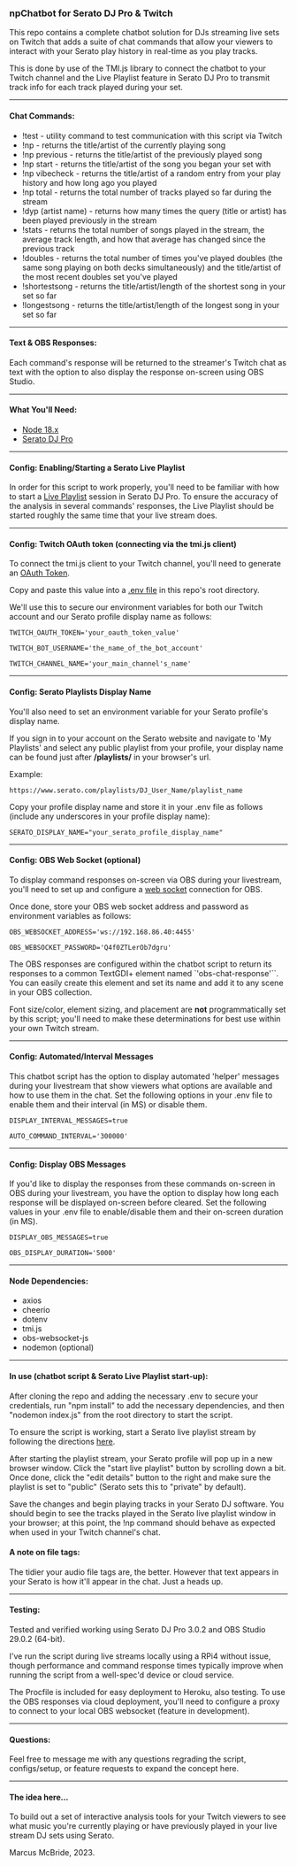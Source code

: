 ### npChatbot for Serato DJ Pro & Twitch

This repo contains a complete chatbot solution for DJs streaming live sets on Twitch that adds a suite of chat commands that allow your viewers to interact with your Serato play history in real-time as you play tracks.

This is done by use of the TMI.js library to connect the chatbot to your Twitch channel and the Live Playlist feature in Serato DJ Pro to transmit track info for each track played during your set.

<hr>

#### Chat Commands:

* !test - utility command to test communication with this script via Twitch
* !np - returns the title/artist of the currently playing song
* !np previous - returns the title/artist of the previously played song
* !np start - returns the title/artist of the song you began your set with
* !np vibecheck - returns the title/artist of a random entry from your play history and how long ago you played
* !np total - returns the total number of tracks played so far during the stream
* !dyp (artist name) - returns how many times the query (title or artist) has been played previously in the stream
* !stats - returns the total number of songs played in the stream, the average track length, and how that average has changed since the previous track
* !doubles - returns the total number of times you've played doubles (the same song playing on both decks simultaneously) and the title/artist of the most recent doubles set you've played
* !shortestsong - returns the title/artist/length of the shortest song in your set so far
* !longestsong - returns the title/artist/length of the longest song in your set so far

<hr>

#### Text & OBS Responses:

Each command's response will be returned to the streamer's Twitch chat as text with the option to also display the response on-screen using OBS Studio.

<hr>

#### What You'll Need:

* <a href='https://nodejs.org/en/'>Node 18.x</a>
* <a href='https://serato.com/dj/pro'>Serato DJ Pro</a>

<hr>

#### Config: Enabling/Starting a Serato Live Playlist

In order for this script to work properly, you'll need to be familiar with how to start a <a href='https://support.serato.com/hc/en-us/articles/228019568-Live-Playlists'>Live Playlist</a> session in Serato DJ Pro.  To ensure the accuracy of the analysis in several commands' responses, the Live Playlist should be started roughly the same time that your live stream does.

<hr>

#### Config: Twitch OAuth token (connecting via the tmi.js client)

To connect the tmi.js client to your Twitch channel, you'll need to generate an <a href="https://twitchapps.com/tmi/">OAuth Token</a>.  

Copy and paste this value into a <a href='https://www.npmjs.com/package/dotenv'>.env file</a> in this repo's root directory.  

We'll use this to secure our environment variables for both our Twitch account and our Serato profile display name as follows:

`TWITCH_OAUTH_TOKEN='your_oauth_token_value'`

`TWITCH_BOT_USERNAME='the_name_of_the_bot_account'`

`TWITCH_CHANNEL_NAME='your_main_channel's_name'`

<hr>

#### Config: Serato Playlists Display Name 

You'll also need to set an environment variable for your Serato profile's display name.  

If you sign in to your account on the Serato website and navigate to 'My Playlists' and select any public playlist from your profile, your display name can be found just after <b>/playlists/</b> in your browser's url.

Example:

`https://www.serato.com/playlists/DJ_User_Name/playlist_name`

Copy your profile display name and store it in your .env file as follows (include any underscores in your profile display name):

`SERATO_DISPLAY_NAME="your_serato_profile_display_name"`

<hr>

#### Config: OBS Web Socket (optional)

To display command responses on-screen via OBS during your livestream, you'll need to set up and configure a <a href="https://obsproject.com/forum/resources/obs-websocket-remote-control-obs-studio-using-websockets.466/">web socket</a> connection for OBS.

Once done, store your OBS web socket address and password as environment variables as follows: 

`OBS_WEBSOCKET_ADDRESS='ws://192.168.86.40:4455'`

`OBS_WEBSOCKET_PASSWORD='Q4f0ZTLerOb7dgru'`

The OBS responses are configured within the chatbot script to return its responses to a common TextGDI+ element named `'obs-chat-response'``. You can easily create this element and set its name and add it to any scene in your OBS collection.  

Font size/color, element sizing, and placement are <b>not</b> programmatically set by this script; you'll need to make these determinations for best use within your own Twitch stream.

<hr>

#### Config: Automated/Interval Messages

This chatbot script has the option to display automated 'helper' messages during your livestream that show viewers what options are available and how to use them in the chat.  Set the following options in your .env file to enable them and their interval (in MS) or disable them.

`DISPLAY_INTERVAL_MESSAGES=true`

`AUTO_COMMAND_INTERVAL='300000'`

<hr>

#### Config: Display OBS Messages

If you'd like to display the responses from these commands on-screen in OBS during your livestream, you have the option to display how long each response will be displayed on-screen before cleared.  Set the following values in your .env file to enable/disable them and their on-screen duration (in MS).

`DISPLAY_OBS_MESSAGES=true`

`OBS_DISPLAY_DURATION='5000'`

<hr>

#### Node Dependencies:

* axios
* cheerio
* dotenv
* tmi.js
* obs-websocket-js
* nodemon (optional)

<hr>

#### In use (chatbot script & Serato Live Playlist start-up):

After cloning the repo and adding the necessary .env to secure your credentials, run "npm install" to add the necessary dependencies, and then "nodemon index.js" from the root directory to start the script.

To ensure the script is working, start a Serato live playlist stream by following the directions <a href="https://support.serato.com/hc/en-us/articles/228019568-Live-Playlists">here</a>.  

After starting the playlist stream, your Serato profile will pop up in a new browser window.  Click the "start live playlist" button by scrolling down a bit.  Once done, click the "edit details" button to the right and make sure the playlist is set to "public" (Serato sets this to "private" by default).  

Save the changes and begin playing tracks in your Serato DJ software.  You should begin to see the tracks played in the Serato live playlist window in your browser; at this point, the !np command should behave as expected when used in your Twitch channel's chat.

#### A note on file tags:

The tidier your audio file tags are, the better.  However that text appears in your Serato is how it'll appear in the chat.  Just a heads up.

<hr>

#### Testing:

Tested and verified working using Serato DJ Pro 3.0.2 and OBS Studio 29.0.2 (64-bit).  

I've run the script during live streams locally using a RPi4 without issue, though performance and command response times typically improve when running the script from a well-spec'd device or cloud service.

The Procfile is included for easy deployment to Heroku, also testing.  To use the OBS responses via cloud deployment, you'll need to configure a proxy to connect to your local OBS websocket (feature in development).

<hr>

#### Questions:

Feel free to message me with any questions regrading the script, configs/setup, or feature requests to expand the concept here.

<hr>

#### The idea here...

To build out a set of interactive analysis tools for your Twitch viewers to see what music you're currently playing or have previously played in your live stream DJ sets using Serato.  

Marcus McBride, 2023.
